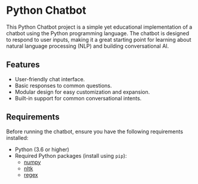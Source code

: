 # Python Chatbot

This Python Chatbot project is a simple yet educational implementation of a chatbot using the Python programming language. The chatbot is designed to respond to user inputs, making it a great starting point for learning about natural language processing (NLP) and building conversational AI.

## Features

- User-friendly chat interface.
- Basic responses to common questions.
- Modular design for easy customization and expansion.
- Built-in support for common conversational intents.

## Requirements

Before running the chatbot, ensure you have the following requirements installed:

- Python (3.6 or higher)
- Required Python packages (install using `pip`):
  - [numpy](https://numpy.org/)
  - [nltk](https://www.nltk.org/)
  - [regex](https://pypi.org/project/regex/)



